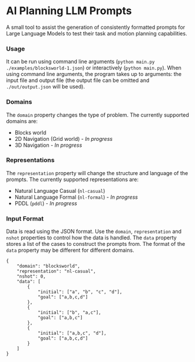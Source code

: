 # AI Planning LLM Prompts
A small tool to assist the generation of consistently formatted prompts for Large Language Models to test their task and motion planning capabilities.


### Usage
It can be run using command line arguments (`python main.py ./examples/blocksworld-1.json`) or interactively (`python main.py`). When using command line arguments, the program takes up to arguments: the input file and output file (the output file can be omitted and `./out/output.json` will be used).

### Domains
The `domain` property changes the type of problem. The currently supported domains are:
- Blocks world
- 2D Navigation (Grid world) - *In progress*
- 3D Navigation  - *In progress*

### Representations
The `representation` property will change the structure and language of the prompts.
The currently supported representations are:
- Natural Language Casual (`nl-casual`)
- Natural Language Formal (`nl-formal`) - *In progress*
- PDDL (`pddl`)  - *In progress*


 
### Input Format
Data is read using the JSON format. Use the `domain`, `representation` and `nshot` properties to control how the data is handled. The `data` property stores a list of the cases to construct the prompts from. The format of the `data` property may be different for different domains.
```
{
    "domain": "blocksworld",
    "representation": "nl-casual",
    "nshot": 0,
    "data": [
        {
            "initial": ["a", "b", "c", "d"],
            "goal": ["a,b,c,d"]
        },
        {
            "initial": ["b", "a,c"],
            "goal": ["a,b,c"]
        },
        {
            "initial": ["a,b,c", "d"],
            "goal": ["a,b,c,d"]
        }
    ]
}
```